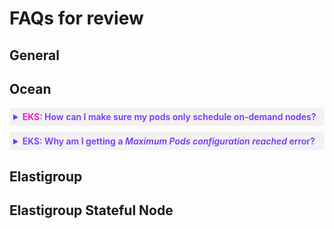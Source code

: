 <meta name="robots" content="noindex">

# FAQs for review

<!---------------------------------- <details style="background:#f2f2f2; padding:6px; margin:10px 0px 0px 0px">
   <summary markdown="span" style="color:#7632FE; font-weight:600" id="xxxx">?</summary>

  <div style="padding-left:16px">

   text
   
 </div>

 </details>
 ---------------------------------->

<!----------------------------------where to put these?---------------------------------->

<!--## Where do these go?
 
<!----------------------------------general---------------------------------->

## General


<!----------------------------------ocean---------------------------------->

## Ocean
 


<details style="background:#f2f2f2; padding:6px; margin:10px 0px 0px 0px">
   <summary markdown="span" style="color:#7632FE; font-weight:600" id="oceanpodod"><font color="#FC01CC">EKS</font>: How can I make sure my pods only schedule on-demand nodes?</summary>

  <div style="padding-left:16px">

      You can use taints, tolerations, and node selectors to make sure that only pods with the on-demand lifecycle label are scheduled on on-demand nodes. Pods that don't have this label cannot be scheduled on these nodes. Taints and tolerations work together to make sure pods are scheduled on the right nodes.

   Use taints and tolerations in a virtual node group to create an on-demand virtual node group that includes all your on-demand instances. If the virtual node group has a taint, only pods with a matching tolerance will be scheduled for this virtual node group.

1. Make sure your [pod has the tolerations](https://kubernetes.io/docs/concepts/scheduling-eviction/taint-and-toleration/) set to:

      <pre><code>tolerations:
      - key: "key"
        operator: "Equal"
        value: "value"
        effect: "NoSchedule"</code></pre>

     If the <b>operator</b> is `Exists`, the launch specification needs to be `null`.

2. Configure a [node selector](https://kubernetes.io/docs/concepts/scheduling-eviction/assign-pod-node/) with the on-demand [lifecycle label](ocean/features/labels-and-taints?id=spotinstionode-lifecycle).
      <summary markdown="span">Sample deployment with node selector set to <i>od</i></summary>

      <details>
          <pre><code>
          apiVersion: apps/v1
          kind: Deployment
          metadata:
            name: nginx-deployment
            labels:
              app: nginx
          spec:
            replicas: 3
            selector:
              matchLabels:
                app: nginx
            template:
              metadata:
                labels:
                  app: nginx
              spec:
                containers:
                - name: nginx
                  image: nginx:1.14.2
                  ports:
                  - containerPort: 80
                tolerations:
                - key: "key"
                  operator: "Equal"
                  value: "value"
                  effect: "NoSchedule"
                nodeSelector:
                  spotinst.io/node-lifecycle: od
      </code></pre>

      </details>


3. Increase the max-pods limit:

   <ol style="list-style-type: lower-alpha;">
   <li>Go to the cluster in the Spot console and click <b>Actions</b> > <b>Edit Configuration</b> > <b>Compute</b>.</li>
   <li>In <b>User Data (Startup Script)<b>, increase the max-pods limit.</li>
   </ol>

4. In the Spot console, [configure Ocean custom launch specificatoins](ocean/tutorials/migrate-existing-egs-ekskops?id=step-2-configure-ocean-custom-launch-specifications).

   If there are several launch specifications configured in the cluster, you should add a custom label to the specific launch specification, as well as to the pod. The reason another custom label should be added is that only tolerations that configured on the pod, will not trigger a scale-up from the dedicated launch specification.

If you want to run only a specific workload on the nodes launched from the launch specification, adjust the node selector to the dedicated node selector of the workload. For example, if you use launch specification for GPU instance and only want pods with a dedicated node selector to run on the node, adjust the node selector to the dedicated one.
 </div>

 </details>

 
 <details style="background:#f2f2f2; padding:6px; margin:10px 0px 0px 0px">
   <summary markdown="span" style="color:#7632FE; font-weight:600" id="oceanmaxpods">EKS: Why am I getting a <i>Maximum Pods configuration reached</i> error?</summary>

  <div style="padding-left:16px">

   If you get a `Maximum Pods configuration reached` message for a node in the console:
   * It usually means that you reached the EKS [maximum pod limit](https://github.com/awslabs/amazon-eks-ami/blob/master/files/eni-max-pods.txt). For example, the EKS maximum pod limitation for <i>r4.large</i> is 29.<font color="#FC01CC"> the link above is broken..is one of these correct:</font>
     
     https://github.com/awslabs/amazon-eks-ami/blob/main/templates/shared/runtime/eni-max-pods.txt
     
     https://github.com/awslabs/amazon-eks-ami/blob/main/nodeadm/internal/kubelet/eni-max-pods.txt
     
     You can [increase the EKS maximum pods](https://aws.amazon.com/blogs/containers/amazon-vpc-cni-increases-pods-per-node-limits/) in AWS. You can see more information about the number of pods per EKS instance on [Stack Overflow](https://stackoverflow.com/questions/57970896/pod-limit-on-node-aws-eks#:~:text=For%20t3.,22%20pods%20in%20your%20cluster).
     
   * If the node has fewer pods than the EKS maximum pod limit, then it's likely the **max-pods** limit is set at the user data level in the Ocean configuration. Increase this limit for the user data in Ocean and [roll the cluster](ocean/features/roll-gen).

   <font color="#FC01CC">where do they update the max-pods in the user data?

   is this accurate?
   
   Go to the cluster in the Spot console and click **Actions** > **Edit Configuration** > **Compute**.
   </font>
   
   If you continue to get this error, [roll the cluster](ocean/features/roll-gen) again and disable [Respect Pod Disruption Budget (PDB)](ocean/features/roll-gen?id=respect-pod-disruption-budget). You can also manually terminate the node.
   
 </div>

 </details>



<!----------------------------------elastigroup---------------------------------->
## Elastigroup



<!----------------------------------elastigroup stateful node---------------------------------->

## Elastigroup Stateful Node


